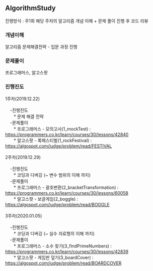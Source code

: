 ## AlgorithmStudy
진행방식 : 주1회 해당 주차의 알고리즘 개념 이해 + 문제 풀이 진행 후 코드 리뷰

### 개념이해
알고리즘 문제해결전략 - 입문 과정 진행

### 문제풀이
프로그래머스, 알고스팟

### 진행진도
1주차(2019.12.22)<br><br>
&nbsp;&nbsp;&nbsp;&nbsp;-진행진도<br>
&nbsp;&nbsp;&nbsp;&nbsp;&nbsp;&nbsp;&nbsp;* 문제 해결 전략<br>
&nbsp;&nbsp;&nbsp;&nbsp;-문제풀이<br>
&nbsp;&nbsp;&nbsp;&nbsp;&nbsp;&nbsp;&nbsp;* 프로그래머스 - 모의고사(1_mockTest) : https://programmers.co.kr/learn/courses/30/lessons/42840 <br>
&nbsp;&nbsp;&nbsp;&nbsp;&nbsp;&nbsp;&nbsp;* 알고스팟 - 록페스티벌(1_rockFestival) : https://algospot.com/judge/problem/read/FESTIVAL <br><br>
2주차(2019.12.29)<br><br>
&nbsp;&nbsp;&nbsp;&nbsp;-진행진도<br>
&nbsp;&nbsp;&nbsp;&nbsp;&nbsp;&nbsp;&nbsp;* 코딩과 디버깅 (~ 변수 범위의 이해 까지)<br>
&nbsp;&nbsp;&nbsp;&nbsp;-문제풀이<br>
&nbsp;&nbsp;&nbsp;&nbsp;&nbsp;&nbsp;&nbsp;* 프로그래머스 - 괄호변환(2_bracketTransformation) : https://programmers.co.kr/learn/courses/30/lessons/60058 <br>
&nbsp;&nbsp;&nbsp;&nbsp;&nbsp;&nbsp;&nbsp;* 알고스팟 - 보글게임(2_boggle) : https://algospot.com/judge/problem/read/BOGGLE <br><br>
3주차(2020.01.05)<br><br>
&nbsp;&nbsp;&nbsp;&nbsp;-진행진도<br>
&nbsp;&nbsp;&nbsp;&nbsp;&nbsp;&nbsp;&nbsp;* 코딩과 디버깅 (~ 실수 자료형의 이해 까지)<br>
&nbsp;&nbsp;&nbsp;&nbsp;-문제풀이<br>
&nbsp;&nbsp;&nbsp;&nbsp;&nbsp;&nbsp;&nbsp;* 프로그래머스 - 소수 찾기(3_findPrimeNumbers) : https://programmers.co.kr/learn/courses/30/lessons/42839 <br>
&nbsp;&nbsp;&nbsp;&nbsp;&nbsp;&nbsp;&nbsp;* 알고스팟 - 게임판 덮기(3_boardCover) : https://algospot.com/judge/problem/read/BOARDCOVER <br><br>

